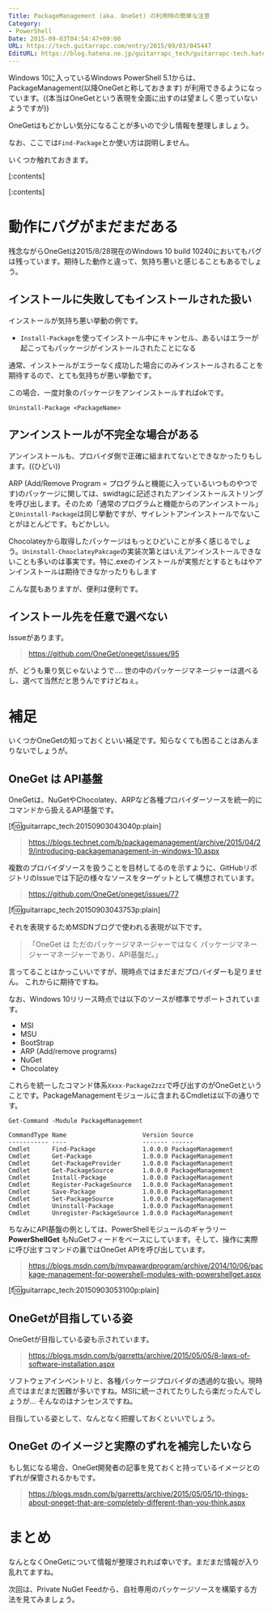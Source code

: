 ```yaml
---
Title: PackageManagement (aka. OneGet) の利用時の簡単な注意
Category:
- PowerShell
Date: 2015-09-03T04:54:47+09:00
URL: https://tech.guitarrapc.com/entry/2015/09/03/045447
EditURL: https://blog.hatena.ne.jp/guitarrapc_tech/guitarrapc-tech.hatenablog.com/atom/entry/6653458415119250950
---
```


Windows 10に入っているWindows PowerShell 5.1からは、PackageManagement(以降OneGetと称しておきます) が利用できるようになっています。((本当はOneGetという表現を全面に出すのは望ましく思っていないようですが))

OneGetはもどかしい気分になることが多いので少し情報を整理しましょう。

なお、ここでは`Find-Package`とか使い方は説明しません。

いくつか触れておきます。

[:contents]

[:contents]

# 動作にバグがまだまだある

残念ながらOneGetは2015/8/28現在のWindows 10 build 10240においてもバグは残っています。期待した動作と違って、気持ち悪いと感じることもあるでしょう。

## インストールに失敗してもインストールされた扱い

インストールが気持ち悪い挙動の例です。

- `Install-Package`を使ってインストール中にキャンセル、あるいはエラーが起こってもパッケージがインストールされたことになる

通常、インストールがエラーなく成功した場合にのみインストールされることを期待するので、とても気持ちが悪い挙動です。

この場合、一度対象のパッケージをアンインストールすればokです。

```
Uninstall-Package <PackageName>
```

## アンインストールが不完全な場合がある

アンインストールも、プロバイダ側で正確に組まれてないとできなかったりもします。((ひどい))

ARP (Add/Remove Program = プログラムと機能に入っているいつものやつです)のパッケージに関しては、swidtagに記述されたアンインストールストリングを呼び出します。そのため「通常のプログラムと機能からのアンインストール」と`Uninstall-Package`は同じ挙動ですが、サイレントアンインストールでないことがほとんどです。もどかしい。

Chocolateyから取得したパッケージはもっとひどいことが多く感じるでしょう。`Uninstall-ChooclateyPakcage`の実装次第とはいえアンインストールできないことも多いのは事実です。特に.exeのインストールが実態だとするともはやアンインストールは期待できなかったりもします

こんな罠もありますが、便利は便利です。

## インストール先を任意で選べない

Issueがあります。

> https://github.com/OneGet/oneget/issues/95

が、どうも乗り気じゃないようで.... 世の中のパッケージマネージャーは選べるし、選べて当然だと思うんですけどねぇ。

# 補足

いくつかOneGetの知っておくといい補足です。知らなくても困ることはあんまりないでしょうが。

## OneGet は API基盤

OneGetは、NuGetやChocolatey、ARPなど各種プロバイダーソースを統一的にコマンドから扱えるAPI基盤です。

[f:id:guitarrapc_tech:20150903043040p:plain]

> https://blogs.technet.com/b/packagemanagement/archive/2015/04/29/introducing-packagemanagement-in-windows-10.aspx

複数のプロバイダソースを扱うことを目材してるのを示すように、GitHubリポジトリのIssueでは下記の様々なソースをターゲットとして構想されています。

> https://github.com/OneGet/oneget/issues/77

[f:id:guitarrapc_tech:20150903043753p:plain]

それを表現するためMSDNブログで使われる表現が以下です。

>「OneGet は ただのパッケージマネージャーではなく パッケージマネージャーマネージャーであり、API基盤だ。」

言ってることはかっこいいですが、現時点ではまだまだプロバイダーも足りません。 これからに期待ですね。

なお、Windows 10リリース時点では以下のソースが標準でサポートされています。

- MSI
- MSU
- BootStrap
- ARP (Add/remove programs)
- NuGet
- Chocolatey

これらを統一したコマンド体系`Xxxx-PackageZzzz`で呼び出すのがOneGetということです。PackageManagementモジュールに含まれるCmdletは以下の通りです。

```
Get-Command -Module PackageManagement
```

```
CommandType Name                     Version Source
----------- ----                     ------- ------
Cmdlet      Find-Package             1.0.0.0 PackageManagement
Cmdlet      Get-Package              1.0.0.0 PackageManagement
Cmdlet      Get-PackageProvider      1.0.0.0 PackageManagement
Cmdlet      Get-PackageSource        1.0.0.0 PackageManagement
Cmdlet      Install-Package          1.0.0.0 PackageManagement
Cmdlet      Register-PackageSource   1.0.0.0 PackageManagement
Cmdlet      Save-Package             1.0.0.0 PackageManagement
Cmdlet      Set-PackageSource        1.0.0.0 PackageManagement
Cmdlet      Uninstall-Package        1.0.0.0 PackageManagement
Cmdlet      Unregister-PackageSource 1.0.0.0 PackageManagement
```

ちなみにAPI基盤の例としては、PowerShellモジュールのギャラリー **PowerShellGet** もNuGetフィードをベースにしています。そして、操作に実際に呼び出すコマンドの裏ではOneGet APIを呼び出しています。

> https://blogs.msdn.com/b/mvpawardprogram/archive/2014/10/06/package-management-for-powershell-modules-with-powershellget.aspx

[f:id:guitarrapc_tech:20150903053100p:plain]

## OneGetが目指している姿

OneGetが目指している姿も示されています。

> https://blogs.msdn.com/b/garretts/archive/2015/05/05/8-laws-of-software-installation.aspx

ソフトウェアインベントリと、各種パッケージプロバイダの透過的な扱い。現時点ではまだまだ困難が多いですね。MSIに統一されてたりしたら楽だったんでしょうが... そんなのはナンセンスですね。

目指している姿として、なんとなく把握しておくといいでしょう。

## OneGet のイメージと実際のずれを補完したいなら

もし気になる場合、OneGet開発者の記事を見ておくと持っているイメージとのずれが保管されるかもです。

> https://blogs.msdn.com/b/garretts/archive/2015/05/05/10-things-about-oneget-that-are-completely-different-than-you-think.aspx


# まとめ

なんとなくOneGetについて情報が整理されれば幸いです。まだまだ情報が入り乱れてますね。

次回は、Private NuGet Feedから、自社専用のパッケージソースを構築する方法を見てみましょう。
